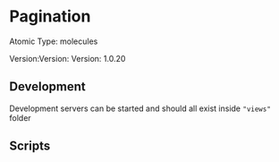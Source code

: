 # Pagination

Atomic Type: molecules

Version:Version: Version: 1.0.20

## Development

Development servers can be started and should all exist inside `"views"` folder

## Scripts
